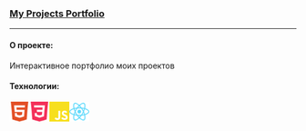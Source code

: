 ### [My Projects Portfolio](https://vlad-maker.github.io/Portfolio/)

***

#### О проекте:
Интерактивное портфолио моих проектов

#### Технологии:

<img align="left" width="35px" src="./src/Images/html5.svg" />
<img align="left" width="35px" src="./src/Images/css3.svg" />
<img align="left" width="35px" src="./src/Images/javascript.svg" />
<img align="left" width="35px" src="./src/Images/reactRM.svg" />


